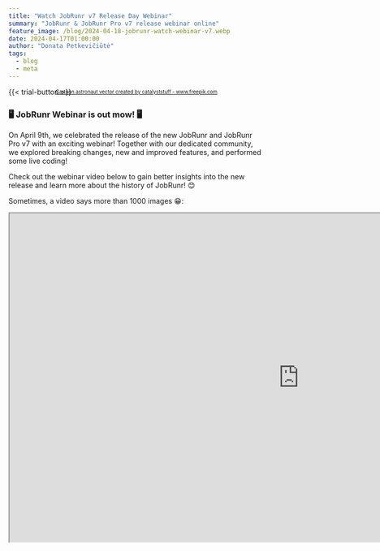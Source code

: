 ```yaml
---
title: "Watch JobRunr v7 Release Day Webinar"
summary: "JobRunr & JobRunr Pro v7 release webinar online"
feature_image: /blog/2024-04-18-jobrunr-watch-webinar-v7.webp
date: 2024-04-17T01:00:00
author: "Donata Petkevičiūtė"
tags:
  - blog
  - meta
---
```

{{< trial-button >}}

<div style="text-align: center;margin: -2em 0 2em;">
<small style="font-size: 70%;"><a href='https://www.freepik.com/vectors/cartoon-astronaut'>Cartoon astronaut vector created by catalyststuff - www.freepik.com</a></small>
</div>

<style type="text/css">
    .post-full-content img {display: inline-block; margin: 0 auto}
</style>

### 🖥️ JobRunr Webinar is out mow! 🖥️
On April 9th, we celebrated the release of the new JobRunr and JobRunr Pro v7 with an exciting webinar! Together with our dedicated community, we explored breaking changes, new and improved features, and performed some live coding! 

Check out the webinar video below to gain better insights into the new release and learn more about the history of JobRunr! 😊

Sometimes, a video says more than 1000 images 😁:

<iframe width="1140" height="648"
src="https://www.youtube.com/embed/fmycqZR_gx0?si=iU5zK4Wyhwr3OyQL">
</iframe>